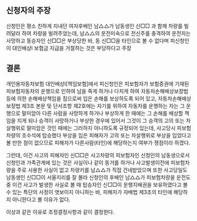 ## 신청자의 주장
신청인은 평소 친하게 지내던 여자후배인 남△△가 남동생인 신□□   과 함께 차량를 빌려달라 하여 차량을 빌려주었는데, 남△△의 운전미숙으로 전신주를 충격하여 운전자는 사망하고 동승자인 신□□은 부상당한 바, 동 신□□을 타인으로 볼 수 없다며 피신청인이 대인배상Ⅰ 보험금 지급을 거절하는 것은 부당하다고 주장

## 결론
개인용자동차보험 대인배상I[책임보험]에서 피신청인은 피보험자가 보험증권에 기재된 피보험자동차의 운행으로 인하여 남을 죽게 하거나 다치게 하여 자동차손해배상보장법 등에 의한 손해배상책임을 짐으로써 입은 손해를 보상하도록 되어 있고, 자동차손해배상보장법 제3조 본문 및 단서조항 제2호에는 자기를 위하여 자동차를 운행하는 자는 그 운행으로 말미암아 다른 사람을 사망하게 하거나 부상하게 한 때에는 그 손해를 배상할 책임을 지게 되나 승객이 사망하거나 부상한 경우에 있어서 그것이 그 승객의 고의 또는 자살행위로 말미암은 것인 때에는 그러하지 아니하도록 규정되어 있는데, 사고당시 피보험차량의 조수석에 탑승했다 부상을 입은 피해자가 고의 또는 자살행위로 부상을 입었다고 볼 만한 점이 없으므로 피해자가 다른사람(타인)에 해당하는지 여부가 쟁점이라 하겠다.
  
그런데, 이건 사고의 피해자인 신□□은 사고차량의 피보험자인 신청인의 남동생으로서 신청인과 가족관계에 있는 것은 사실이나 같이 동거를 하거나 사고발생이전에 피보험차량을 주로 사용한 사실이 없고 차량키를 남△△가 직접 건네받았으며 또한 사고당일도 남동생인 신□□이 서울지리를 잘 몰라 신청인의 후배인 남△△가 피보험차량을 운전도중 이건 사고가 발생한 사실로 볼 때 탑승자인 신□□이 운행지배권을 보유하였다고  볼 수 있는 특단의 사정이 엿보이지 아니하는 바, 피해자가 자배법 제3조의 타인에 해당하지 아니한다고 볼 이유가 없다.
  
이상과 같은 이유로 조정결정사항과 같이 결정한다.